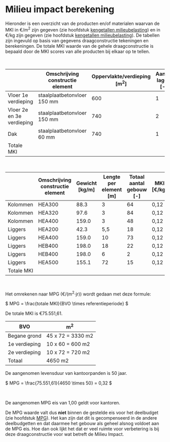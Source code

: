 # Milieu impact berekening


Hieronder is een overzicht van de producten en/of materialen waarvan de MKI in €/m<sup>2</sup> zijn gegeven (zie hoofdstuk [kengetallen milieubelasting](../../basis_gegevens/kengetallen_milieubelasting/kengetallen_milieubelasting_intro)) en in €/kg zijn gegeven (zie hoofdstuk [kengetallen milieubelasting](../../basis_gegevens/kengetallen_milieubelasting/kengetallen_milieubelasting_intro)).
De tabellen zijn ingevuld op basis van gegevens draagconstructie tekeningen en berekeningen. De totale MKI waarde van de gehele draagconstructie is bepaald door de MKI scores van alle producten bij elkaar op te tellen. 

<br>

|   | Omschrijving constructie element | Oppervlakte/verdieping [m<sup>2</sup>] | Aantal lagen [-] | MKI [€/m<sup>2</sup>] | Totale MKI [€] | % totaal |
|---|---|---|---|---|---|---|
| Vloer 1e verdieping       | staalplaatbetonvloer 150 mm | 600 | 1 | 9,92 | 5.952,00  | 7,87  |
| Vloer 2e en 3e verdieping | staalplaatbetonvloer 150 mm | 740 | 2 | 9,92 | 14.681,60 | 19,43 |
| Dak                       | staalplaatbetonvloer 60 mm  | 740 | 1 | 3,97 | 2.937,80  | 3,88  |
| Totale MKI                |                             |     |   |      | 23.571,40 | 100   |

<br>

|   | Omschrijving constructie element | Gewicht [kg/m] | Lengte per element [m] | Totaal aantal gebouw [-] | MKI [€/kg] | Totale MKI [€] | % totaal |
|---|---|---|---|---|---|---|---|
| Kolommen  | HEA300 | 88.3  | 3   | 64 | 0,12 | 2.043,43  | 2,70 |
| Kolommen  | HEA320 | 97.6  | 3   | 84 | 0,12 | 2.951,42  | 3,90 |
| Kolommen  | HEA400 | 159.0 | 3   | 48 | 0,12 | 2.747,52  | 3,64 |
| Liggers   | HEA200 | 42.3  | 5,5 | 18 | 0,12 | 514,40    | 0,68 |
| Liggers   | HEA400 | 159.0 | 10  | 73 | 0,12 | 13.928,40 | 18,44 |
| Liggers   | HEB400 | 198.0 | 18  | 22 | 0,12 | 9.408,96  | 12,45 |
| Liggers   | HEB400 | 198.0 | 6   | 2  | 0,12 | 285,12    | 0,38  |
| Liggers   | HEA500 | 155.1 | 72  | 15 | 0,12 | 20.100,96 | 26,61 |
| Totale MKI|        |       |     |    |      | 51.980,21 | 100   |

<br>

Het omrekenen naar MPG (€/(m<sup>2</sup>⋅jr)) wordt gedaan met deze formule:

$
MPG = \frac{totale MKI}{BVO \times referentieperiode}
$

De totale MKI is €75.551,61.

| BVO | m<sup>2</sup> |
|---|---|
| Begane grond  | 45 x 72 = 3330 m2 |
| 1e verdieping | 10 x 60 = 600 m2 |
| 2e verdieping | 10 x 72 = 720 m2 |
| Totaal        | 4650 m2 |


De aangenomen levensduur van kantoorpanden is 50 jaar. 

$
MPG = \frac{75.551,61}{4650 \times 50} = 0,32
$

<br>

De aangenomen MPG eis van 1,00 geldt voor kantoren.

De MPG waarde valt dus **niet** binnen de gestelde eis voor het deelbudget (zie hoofdstuk [MPG](../milieuimpact/mpg.md)). Het kan zijn dat dit is gecompenseerd in de andere deelbudgetten en dat daarmee het gebouw als geheel alsnog voldoet aan de MPG eis. Hoe dan ook lijkt het dat er veel ruimte voor verbetering is bij deze draagconstructie voor wat betreft de Milieu Impact.
